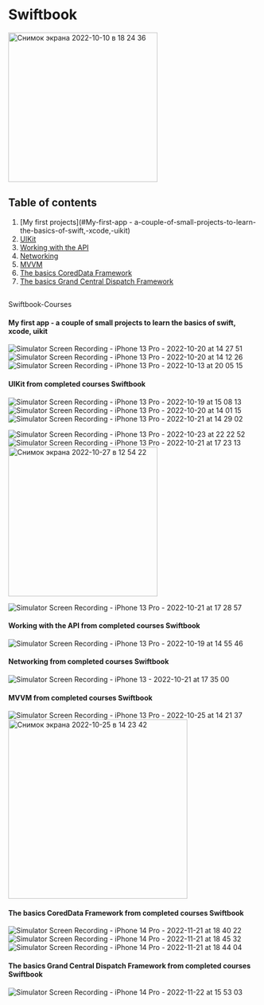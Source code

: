# Swiftbook

<img width="300" alt="Снимок экрана 2022-10-10 в 18 24 36" src="https://user-images.githubusercontent.com/110721351/194865761-429f7b86-4518-4518-8685-7dab964d5873.png">

## Table of contents

1. [My first projects](#My-first-app - a-couple-of-small-projects-to-learn-the-basics-of-swift,-xcode,-uikit)
2. [UIKit](#UIKit)
3. [Working with the API](#Working-with-the-API)
4. [Networking](#Networjing)
5. [MVVM](#MVVM-from-completed-courses-Swiftbook)
6. [The basics CoredData Framework](#The-basics-CoredData-Framework)
7. [The basics Grand Central Dispatch Framework](#The-basics-Grand-Central-Dispatch-Framework)
## 

Swiftbook-Courses


#### My first app - a couple of small projects to learn the basics of swift, xcode, uikit

![Simulator Screen Recording - iPhone 13 Pro - 2022-10-20 at 14 27 51](https://user-images.githubusercontent.com/110721351/196897340-fbb236e3-0e54-4888-a34a-30395dd7de66.gif)
![Simulator Screen Recording - iPhone 13 Pro - 2022-10-20 at 14 12 26](https://user-images.githubusercontent.com/110721351/196897372-563c6db7-d63e-4a2a-b68f-4318b379b962.gif)
![Simulator Screen Recording - iPhone 13 Pro - 2022-10-13 at 20 05 15](https://user-images.githubusercontent.com/110721351/195848710-8ff55b0b-a228-4a26-8386-8668bfa9c878.gif)

#### UIKit from completed courses Swiftbook

![Simulator Screen Recording - iPhone 13 Pro - 2022-10-19 at 15 08 13](https://user-images.githubusercontent.com/110721351/196648178-b5e4d972-8728-469e-acea-0b29ae4a408b.gif)
![Simulator Screen Recording - iPhone 13 Pro - 2022-10-20 at 14 01 15](https://user-images.githubusercontent.com/110721351/196891336-64ce2fb0-26ed-44f1-8612-2829aad7b40b.gif)
![Simulator Screen Recording - iPhone 13 Pro - 2022-10-21 at 14 29 02](https://user-images.githubusercontent.com/110721351/197150625-31004190-c69b-44db-bf03-a6ea2e5fa957.gif)

![Simulator Screen Recording - iPhone 13 Pro - 2022-10-23 at 22 22 52](https://user-images.githubusercontent.com/110721351/197409187-452bcacd-1258-420c-aaed-69da1623a684.gif)
![Simulator Screen Recording - iPhone 13 Pro - 2022-10-21 at 17 23 13](https://user-images.githubusercontent.com/110721351/197696824-103a9133-5437-4f75-b6f5-860b34b4c9c3.gif)
<img width="300" alt="Снимок экрана 2022-10-27 в 12 54 22" src="https://user-images.githubusercontent.com/110721351/198239918-89fe6fe7-a804-4042-8c03-295c412deca7.png">

![Simulator Screen Recording - iPhone 13 Pro - 2022-10-21 at 17 28 57](https://user-images.githubusercontent.com/110721351/198630853-1cfa8a50-289e-461e-8bfe-dbbd38592c43.gif)

#### Working with the API from completed courses Swiftbook

![Simulator Screen Recording - iPhone 13 Pro - 2022-10-19 at 14 55 46](https://user-images.githubusercontent.com/110721351/196645134-8f1dab55-9c95-4e1b-ae33-38cff767a3bf.gif)




#### Networking from completed courses Swiftbook 

![Simulator Screen Recording - iPhone 13 - 2022-10-21 at 17 35 00](https://user-images.githubusercontent.com/110721351/197747339-3451bd77-61a9-4766-98cc-eab529338155.gif)

#### MVVM from completed courses Swiftbook

![Simulator Screen Recording - iPhone 13 Pro - 2022-10-25 at 14 21 37](https://user-images.githubusercontent.com/110721351/197749143-567dcc97-8a06-4d7c-800d-d4460067ca92.gif)
<img width="360" alt="Снимок экрана 2022-10-25 в 14 23 42" src="https://user-images.githubusercontent.com/110721351/197749256-0fed1368-1e53-4210-a9bd-6b29549f290c.png">


#### The basics CoredData Framework from completed courses Swiftbook 

![Simulator Screen Recording - iPhone 14 Pro - 2022-11-21 at 18 40 22](https://user-images.githubusercontent.com/110721351/203082878-901c5d18-da91-497e-9089-f086715d4687.gif)
![Simulator Screen Recording - iPhone 14 Pro - 2022-11-21 at 18 45 32](https://user-images.githubusercontent.com/110721351/203083939-9cbdb098-bfe7-49b6-9bf4-fc25efbd6850.gif)
![Simulator Screen Recording - iPhone 14 Pro - 2022-11-21 at 18 44 04](https://user-images.githubusercontent.com/110721351/203083964-a2ac3699-f434-40e7-b3e3-017728222b28.gif)

#### The basics Grand Central Dispatch Framework from completed courses Swiftbook 

![Simulator Screen Recording - iPhone 14 Pro - 2022-11-22 at 15 53 03](https://user-images.githubusercontent.com/110721351/203307944-cda31548-6917-4a6a-bd09-5ef60d96d3d2.gif)








